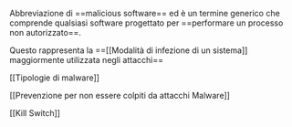 Abbreviazione di ==malicious software== ed è un termine generico che comprende qualsiasi software progettato per ==performare un processo non autorizzato==.

Questo rappresenta la ==[[Modalità di infezione di un sistema]] maggiormente utilizzata negli attacchi==


[[Tipologie di malware]]

[[Prevenzione per non essere colpiti da attacchi Malware]]

[[Kill Switch]]

